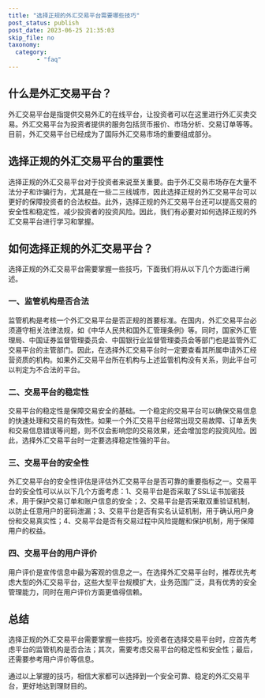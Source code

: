 ```yaml
---
title: "选择正规的外汇交易平台需要哪些技巧"
post_status: publish
post_date: 2023-06-25 21:35:03
skip_file: no
taxonomy:
  category:
        - "faq"
---
```


## 什么是外汇交易平台？

外汇交易平台是指提供交易外汇的在线平台，让投资者可以在这里进行外汇买卖交易。外汇交易平台为投资者提供的服务包括货币报价、市场分析、交易订单等等。目前，外汇交易平台已经成为了国际外汇交易市场的重要组成部分。

## 选择正规的外汇交易平台的重要性

选择正规的外汇交易平台对于投资者来说至关重要。由于外汇交易市场存在大量不法分子和诈骗行为，尤其是在一些二三线城市，因此选择正规的外汇交易平台可以更好的保障投资者的合法权益。此外，选择正规的外汇交易平台还可以提高交易的安全性和稳定性，减少投资者的投资风险。因此，我们有必要对如何选择正规的外汇交易平台进行学习和掌握。

## 如何选择正规的外汇交易平台？

选择正规的外汇交易平台需要掌握一些技巧，下面我们将从以下几个方面进行阐述。

### 一、监管机构是否合法

监管机构是考核一个外汇交易平台是否正规的首要标准。在国内，外汇交易平台必须遵守相关法律法规，如《中华人民共和国外汇管理条例》等。同时，国家外汇管理局、中国证券监督管理委员会、中国银行业监督管理委员会等部门也是监管外汇交易平台的主管部门。因此，在选择外汇交易平台时一定要查看其所属申请外汇经营资质的机构。如果外汇交易平台所在机构与上述监管机构没有关系，则此平台可以判定为不合法的平台。

### 二、交易平台的稳定性

交易平台的稳定性是保障交易安全的基础。一个稳定的交易平台可以确保交易信息的快速处理和交易的有效性。如果一个外汇交易平台经常出现交易故障、订单丢失和交易信息错误等问题，则不仅会影响您的交易效果，还会增加您的投资风险。因此，选择外汇交易平台时一定要选择稳定性强的平台。

### 三、交易平台的安全性

外汇交易平台的安全性评估是评估外汇交易平台是否可靠的重要指标之一。交易平台的安全性可以从以下几个方面考虑：1、交易平台是否采取了SSL证书加密技术，用于保护交易订单和账户信息的安全；2、交易平台是否采取双重验证机制，以防止任意用户的密码泄漏；3、交易平台是否有实名认证机制，用于确认用户身份和交易真实性；4、交易平台是否有交易过程中风险提醒和保护机制，用于保障用户的权益。

### 四、交易平台的用户评价

用户评价是宣传信息中最为客观的信息之一。在选择外汇交易平台时，推荐优先考虑大型的外汇交易平台，这些大型平台规模扩大，业务范围广泛，具有优秀的安全管理能力，同时在用户评价方面更值得信赖。

## 总结

选择正规的外汇交易平台需要掌握一些技巧。投资者在选择交易平台时，应首先考虑平台的监管机构是否合法；其次，需要考虑交易平台的稳定性和安全性；最后，还需要参考用户评价等信息。

通过以上掌握的技巧，相信大家都可以选择到一个安全可靠、稳定的外汇交易平台，更好地达到理财目的。
